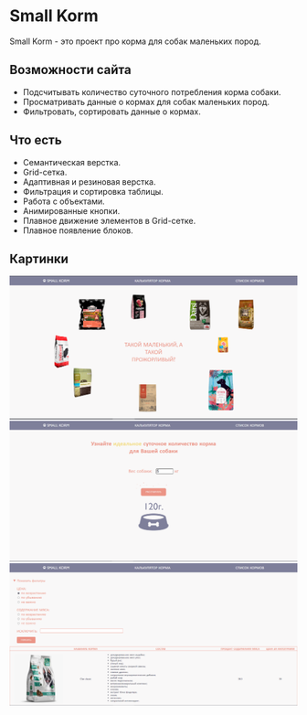 # Small Korm

Small Korm - это проект про корма для собак маленьких пород.

## Возможности сайта

- Подсчитывать количество суточного потребления корма собаки.
- Просматривать данные о кормах для собак маленьких пород.
- Фильтровать, сортировать данные о кормах.

## Что есть
- Семантическая верстка.
- Grid-сетка.
- Адаптивная и резиновая верстка.
- Фильтрация и сортировка таблицы.
- Работа с объектами.
- Анимированные кнопки.
- Плавное движение элементов в Grid-сетке.
- Плавное появление блоков.

## Картинки 

<div>
    <img src="Главная.png">
    <img src="Калькулятор.png">
    <img src="Список кормов.png">
</div>
